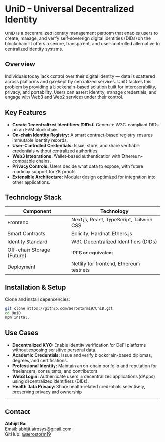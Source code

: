 # UniD – Universal Decentralized Identity

UniD is a decentralized identity management platform that enables users to create, manage, and verify self-sovereign digital identities (DIDs) on the blockchain. It offers a secure, transparent, and user-controlled alternative to centralized identity systems.

## Overview

Individuals today lack control over their digital identity — data is scattered across platforms and gatekept by centralized services. UniD tackles this problem by providing a blockchain-based solution built for interoperability, privacy, and portability. Users can assert identity, manage credentials, and engage with Web3 and Web2 services under their control.

## Key Features

- **Create Decentralized Identifiers (DIDs):** Generate W3C-compliant DIDs on an EVM blockchain.
- **On-chain Identity Registry:** A smart contract-based registry ensures immutable identity records.
- **User-Controlled Credentials:** Issue, store, and share verifiable credentials without centralized authorities.
- **Web3 Integrations:** Wallet-based authentication with Ethereum-compatible chains.
- **Privacy Controls:** Users decide what data to expose, with future roadmap support for ZK proofs.
- **Extensible Architecture:** Modular design optimized for integration into other applications.

## Technology Stack

| Component                | Technology                              |
|--------------------------|------------------------------------------|
| Frontend                 | Next.js, React, TypeScript, Tailwind CSS |
| Smart Contracts          | Solidity, Hardhat, Ethers.js             |
| Identity Standard        | W3C Decentralized Identifiers (DIDs)     |
| Off-chain Storage (Future) | IPFS or equivalent                   |
| Deployment               | Netlify for frontend, Ethereum testnets |

## Installation & Setup

Clone and install dependencies:
```bash
git clone https://github.com/aerostorm19/UniD.git
cd UniD
npm install
```
## Use Cases

- **Decentralized KYC:** Enable identity verification for DeFi platforms without exposing sensitive personal data.
- **Academic Credentials:** Issue and verify blockchain-based diplomas, degrees, and certifications.
- **Professional Identity:** Maintain an on-chain portfolio and reputation for freelancers, consultants, and contributors.
- **Web3 Login:** Authenticate users in decentralized applications (dApps) using decentralized identifiers (DIDs).
- **Health Data Privacy:** Share health-related credentials selectively, preserving privacy and ownership.

---

## Contact

**Abhijit Rai**  
Email: [abhijit.airosys@gmail.com](mailto:abhijit.airosys@gmail.com)  
GitHub: [@aerostorm19](https://github.com/aerostorm19)

